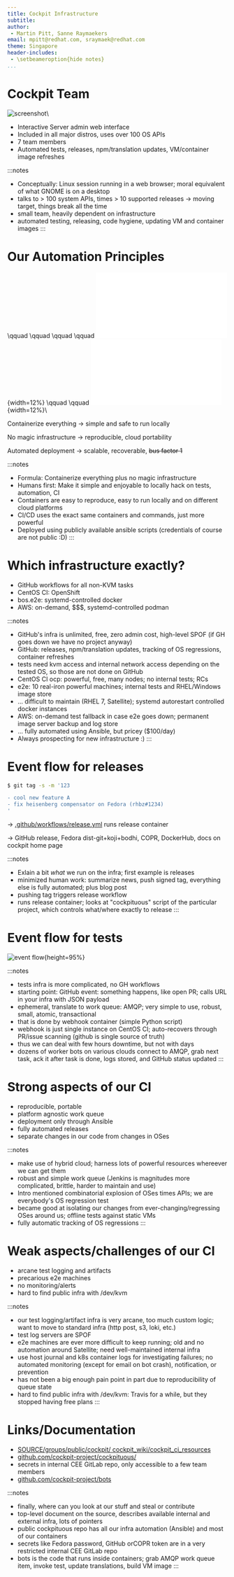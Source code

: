```yaml
---
title: Cockpit Infrastructure
subtitle:
author:
 - Martin Pitt, Sanne Raymaekers
email: mpitt@redhat.com, sraymaek@redhat.com
theme: Singapore
header-includes:
 - \setbeameroption{hide notes}
...
```


# Cockpit Team

![screenshot](./cockpit-storage.png)\ 

- Interactive Server admin web interface
- Included in all major distros, uses over 100 OS APIs
- 7 team members
- Automated tests, releases, npm/translation updates, VM/container image refreshes

:::notes
- Conceptually: Linux session running in a web browser; moral equivalent of what GNOME is on a desktop
- talks to > 100 system APIs, times > 10 supported releases → moving target, things break all the time
- small team, heavily dependent on infrastructure
- automated testing, releasing, code hygiene, updating VM and container images
:::

# Our Automation Principles

\qquad \qquad \qquad \qquad ![container](./container.pdf){width=12%} \qquad \qquad ![no magic infra](./no-magic.pdf){width=12%}\ 

Containerize everything → simple and safe to run locally

No magic infrastructure → reproducible, cloud portability

Automated deployment → scalable, recoverable, ~~bus factor 1~~

:::notes
- Formula: Containerize everything plus no magic infrastructure
- Humans first: Make it simple and enjoyable to locally hack on tests, automation, CI
- Containers are easy to reproduce, easy to run locally and on different cloud platforms
- CI/CD uses the exact same containers and commands, just more powerful
- Deployed using publicly available ansible scripts (credentials of course are not public :D)
:::

# Which infrastructure exactly?

- GitHub workflows for all non-KVM tasks
- CentOS CI: OpenShift
- bos.e2e: systemd-controlled docker
- AWS: on-demand, \$\$\$, systemd-controlled podman

:::notes
- GitHub's infra is unlimited, free, zero admin cost, high-level SPOF (if GH goes down we have no project anyway)
- GitHub: releases, npm/translation updates, tracking of OS regressions, container refreshes
- tests need kvm access and internal network access depending on the tested OS, so those are not done on GitHub
- CentOS CI ocp: powerful, free, many nodes; no internal tests; RCs
- e2e: 10 real-iron powerful machines; internal tests and RHEL/Windows image store
- … difficult to maintain (RHEL 7, Satellite); systemd autorestart controlled docker instances
- AWS: on-demand test fallback in case e2e goes down; permanent image server backup and log store
- … fully automated using Ansible, but pricey (\$100/day)
- Always prospecting for new infrastructure :)
:::

# Event flow for releases

```sh
$ git tag -s -m '123

- cool new feature A
- fix heisenberg compensator on Fedora (rhbz#1234)
'
```

→ [.github/workflows/release.yml](https://github.com/cockpit-project/cockpit/blob/master/.github/workflows/release.yml) runs release container

→ GitHub release, Fedora dist-git+koji+bodhi, COPR, DockerHub, docs on cockpit home page

:::notes
- Exlain a bit *what* we run on the infra; first example is releases
- minimized human work: summarize news, push signed tag, everything else is fully automated; plus blog post
- pushing tag triggers release workflow
- runs release container; looks at "cockpituous" script of the particular project, which controls what/where exactly to release
:::

# Event flow for tests

![event flow](test-event-flow.png){height=95%}

:::notes
- tests infra is more complicated, no GH workflows
- starting point: GitHub event: something happens, like open PR; calls URL in your infra with JSON payload
- ephemeral, translate to work queue: AMQP; very simple to use, robust, small, atomic, transactional
- that is done by webhook container (simple Python script)
- webhook is just single instance on CentOS CI; auto-recovers through PR/issue scanning (github is single source of truth)
- thus we can deal with few hours downtime, but not with days
- dozens of worker bots on various clouds connect to AMQP, grab next task, ack it after task is done, logs stored, and GitHub status updated
:::

# Strong aspects of our CI

- reproducible, portable
- platform agnostic work queue
- deployment only through Ansible
- fully automated releases
- separate changes in our code from changes in OSes

:::notes
- make use of hybrid cloud; harness lots of powerful resources whereever we can get them
- robust and simple work queue (Jenkins is magnitudes more complicated, brittle, harder to maintain and use)
- Intro mentioned combinatorial explosion of OSes times APIs; we are everybody's OS regression test
- became good at isolating our changes from ever-changing/regressing OSes around us; offline tests against static VMs
- fully automatic tracking of OS regressions
:::

# Weak aspects/challenges of our CI

- arcane test logging and artifacts
- precarious e2e machines
- no monitoring/alerts
- hard to find public infra with /dev/kvm

:::notes
- our test logging/artifact infra is very arcane, too much custom logic; want to move to standard infra (http post, s3, loki, etc.)
- test log servers are SPOF
- e2e machines are ever more difficult to keep running; old and no automation around Satellite; need well-maintained internal infra
- use host journal and k8s container logs for investigating failures; no automated monitoring (except for email on bot crash), notification, or prevention
- has not been a big enough pain point in part due to reproducibility of queue state
- hard to find public infra with /dev/kvm: Travis for a while, but they stopped having free plans
:::

# Links/Documentation
- [SOURCE/groups/public/cockpit/ cockpit_wiki/cockpit_ci_resources](https://source.redhat.com/groups/public/cockpit/cockpit_wiki/cockpit_ci_resources)
- [github.com/cockpit-project/cockpituous/](https://github.com/cockpit-project/cockpituous/)
- secrets in internal CEE GitLab repo, only accessible to a few team members
- [github.com/cockpit-project/bots](https://github.com/cockpit-project/bots)

:::notes
- finally, where can you look at our stuff and steal or contribute
- top-level document on the source, describes available internal and external infra, lots of pointers
- public cockpituous repo has all our infra automation (Ansible) and most of our containers
- secrets like Fedora password, GitHub orCOPR token are in a very restricted internal CEE GitLab repo
- bots is the code that runs inside containers; grab AMQP work queue item, invoke test, update
  translations, build VM image
:::
